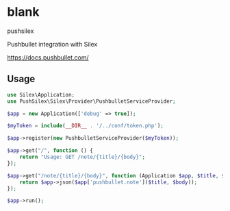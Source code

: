 # blank

pushsilex

Pushbullet integration with Silex

https://docs.pushbullet.com/

## Usage

```php
use Silex\Application;
use PushSilex\Silex\Provider\PushbulletServiceProvider;

$app = new Application(['debug' => true]);

$myToken = include(__DIR__ . '/../conf/token.php');

$app->register(new PushbulletServiceProvider($myToken));

$app->get("/", function () {
    return "Usage: GET /note/{title}/{body}";
});

$app->get("/note/{title}/{body}", function (Application $app, $title, $body) {
    return $app->json($app['pushbullet.note']($title, $body));
});

$app->run();
```

